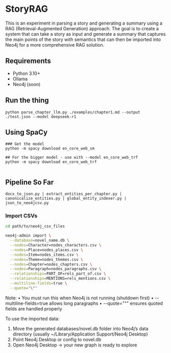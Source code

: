 # StoryRAG
This is an experiment in parsing a story and generating a summary using a RAG (Retrieval-Augmented Generation) approach. The goal is to create a system that can take a story as input and generate a summary that captures the main points of the story with semantics that can then be imported into Neo4j for a more comprehensive RAG solution.

## Requirements
- Python 3.10+
- Ollama
- Neo4j (soon)


## Run the thing

```
python parse_chapter_llm.py ./examples/chapter1.md --output ./test.json --model deepseek-r1
```

## Using SpaCy
```
### Get the model
python -m spacy download en_core_web_sm

## For the bigger model - use with --model en_core_web_trf
python -m spacy download en_core_web_trf


```


## Pipeline So Far

```
docx_to_json.py | extract_entities_per_chapter.py | canonicalize_entities.py | global_entity_indexer.py | json_to_neo4jcsv.py
```

### Import CSVs
```bash
cd path/to/neo4j_csv_files

neo4j-admin import \
  --database=novel_name.db \
  --nodes=Character=nodes_characters.csv \
  --nodes=Place=nodes_places.csv \
  --nodes=Item=nodes_items.csv \
  --nodes=Theme=nodes_themes.csv \
  --nodes=Chapter=nodes_chapters.csv \
  --nodes=Paragraph=nodes_paragraphs.csv \
  --relationships=PART_OF=rels_part_of.csv \
  --relationships=MENTIONS=rels_mentions.csv \
  --multiline-fields=true \
  --quote="\""
```
Note:
•	You must run this when Neo4j is not running (shutdown first)
•	--multiline-fields=true allows long paragraphs
•	--quote="\"" ensures quoted fields are handled properly

To use the imported data:
1.	Move the generated databases/novel.db folder into Neo4j’s data directory (usually ~/Library/Application Support/Neo4j Desktop)
2.	Point Neo4j Desktop or config to novel.db
3.	Open Neo4j Desktop → your new graph is ready to explore

